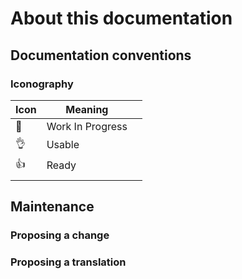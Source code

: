# About this documentation

## Documentation conventions













### Iconography

| Icon | Meaning          |   |
| ---- | ---------------- | - |
| 🚧   | Work In Progress |   |
| 👌   | Usable           |   |
| 👍   | Ready            |   |
|      |                  |   |



## Maintenance



### Proposing a change



### Proposing a translation

